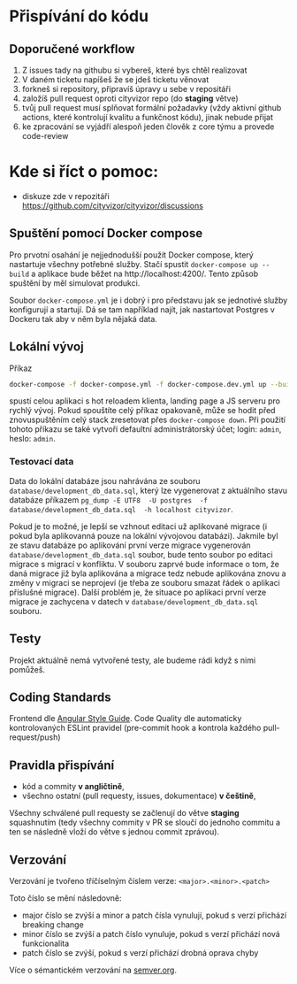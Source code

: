 # Přispívání do kódu

## Doporučené workflow
1) Z issues tady na githubu si vybereš, které bys chtěl realizovat
2) V daném ticketu napíšeš že se jdeš ticketu věnovat
3) forkneš si repository, připravíš úpravy u sebe v repositáři
4) založíš pull request oproti cityvizor repo (do **staging** větve)
5) tvůj pull request musí splňovat formální požadavky (vždy aktivní github actions, které kontrolují kvalitu a funkčnost kódu), jinak nebude přijat
6) ke zpracování se vyjádří alespoň jeden člověk z core týmu a provede code-review

# Kde si říct o pomoc:
* diskuze zde v repozitáři https://github.com/cityvizor/cityvizor/discussions

## Spuštění pomocí Docker compose
Pro prvotní osahání je nejjednodušší použít Docker compose, který nastartuje všechny potřebné služby. Stačí spustit
`docker-compose up --build` a aplikace bude běžet na http://localhost:4200/. Tento způsob spuštění by měl simulovat produkci.

Soubor `docker-compose.yml` je i dobrý i pro představu jak se jednotivé služby konfigurují a startují. Dá se tam 
například najít, jak nastartovat Postgres v Dockeru tak aby v něm byla nějaká data. 

## Lokální vývoj

Příkaz

```bash
docker-compose -f docker-compose.yml -f docker-compose.dev.yml up --build
```

spustí celou aplikaci s hot reloadem klienta, landing page a JS serveru pro rychlý vývoj. Pokud spouštíte celý příkaz opakovaně, může se hodit před znovuspuštěním celý stack zresetovat přes `docker-compose down`. Při použití tohoto příkazu se také vytvoří defaultní administrátorský účet; login: `admin`, heslo: `admin`.

### Testovací data
Data do lokální databáze jsou nahrávána ze souboru `database/development_db_data.sql`, který lze vygenerovat z aktuálního stavu databáze příkazem `pg_dump -E UTF8  -U postgres  -f  database/development_db_data.sql  -h localhost cityvizor`. 

Pokud je to možné, je lepší se vzhnout editaci už aplikované migrace (i pokud byla aplikovanná pouze na lokální vývojovou databázi). Jakmile byl ze stavu databáze po aplikování první verze migrace vygenerován `database/development_db_data.sql` soubor, bude tento soubor po editaci migrace s migrací v konfliktu. V souboru zaprvé bude informace o tom, že daná migrace již byla aplikována a migrace tedz nebude aplikována znovu a změny v migraci se neprojeví (je třeba ze souboru smazat řádek o aplikaci příslušné migrace). Další problém je, že situace po aplikaci první verze migrace je zachycena v datech v `database/development_db_data.sql` souboru. 


## Testy
Projekt aktuálně nemá vytvořené testy, ale budeme rádi když s nimi pomůžeš.

## Coding Standards
Frontend dle [Angular Style Guide](https://angular.io/guide/styleguide).
Code Quality dle automaticky kontrolovaných ESLint pravidel (pre-commit hook a kontrola každého pull-request/push)

## Pravidla přispívání
- kód a commity **v angličtině**,
- všechno ostatní (pull requesty, issues, dokumentace) **v češtině**,

Všechny schválené pull requesty se začlenují do větve **staging** squashnutím (tedy všechny commity v PR se sloučí do jednoho commitu a ten se následně vloží do větve s jednou commit zprávou).

## Verzování

Verzování je tvořeno tříčíselným číslem verze: `<major>.<minor>.<patch>`

Toto číslo se mění následovně:
 - major číslo se zvýší a minor a patch čísla vynulují, pokud s verzí přichází breaking change
 - minor číslo se zvýší a patch číslo vynuluje, pokud s verzí přichází nová funkcionalita
 - patch číslo se zvýší, pokud s verzí přichází drobná oprava chyby

 Více o sémantickém verzování na [semver.org](https://semver.org/lang/cs/).
